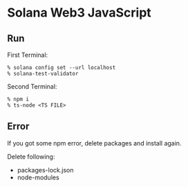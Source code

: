 # Solana Web3 JavaScript
## Run
First Terminal:
```
% solana config set --url localhost
% solana-test-validator
```

Second Terminal:
```
% npm i
% ts-node <TS FILE>
```

## Error
If you got some npm error, delete packages and install again.

Delete following:
- packages-lock.json
- node-modules